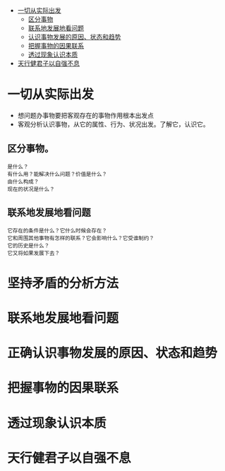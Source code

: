 * [一切从实际出发](#一切从实际出发)
  * [区分事物](#区分事物)
  * [联系地发展地看问题](#联系地发展地看问题)
  * [认识事物发展的原因、状态和趋势](#认识事物发展的原因、状态和趋势)
  * [把握事物的因果联系](#把握事物的因果联系)
  * [透过现象认识本质](#透过现象认识本质)
* [天行健君子以自强不息](#天行健君子以自强不息)

# 一切从实际出发
- 想问题办事物要把客观存在的事物作用根本出发点
- 客观分析认识事物，从它的属性、行为、状况出发。了解它，认识它。

## 区分事物。 
```
是什么？
有什么用？能解决什么问题？价值是什么？
由什么构成？
现在的状况是什么？
```
## 联系地发展地看问题
```
它存在的条件是什么？它什么时候会存在？
它和周围其他事物有怎样的联系？它会影响什么？它受谁制约？
它的历史是什么？
它又将如果发展下去？
```
# 坚持矛盾的分析方法
# 联系地发展地看问题
# 正确认识事物发展的原因、状态和趋势
# 把握事物的因果联系
# 透过现象认识本质
# 天行健君子以自强不息

